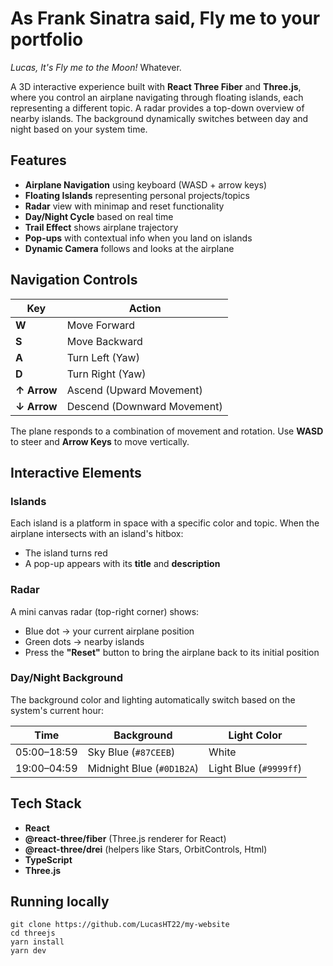 # As Frank Sinatra said, Fly me to your portfolio
<i>Lucas, It's Fly me to the Moon!</i> Whatever.

A 3D interactive experience built with **React Three Fiber** and **Three.js**, where you control an airplane navigating through floating islands, each representing a different topic. A radar provides a top-down overview of nearby islands. The background dynamically switches between day and night based on your system time.


## Features

- **Airplane Navigation** using keyboard (WASD + arrow keys)
- **Floating Islands** representing personal projects/topics
- **Radar** view with minimap and reset functionality
- **Day/Night Cycle** based on real time
- **Trail Effect** shows airplane trajectory
- **Pop-ups** with contextual info when you land on islands
- **Dynamic Camera** follows and looks at the airplane

## Navigation Controls

| Key       | Action                     |
|-----------|----------------------------|
| **W**     | Move Forward               |
| **S**     | Move Backward              |
| **A**     | Turn Left (Yaw)            |
| **D**     | Turn Right (Yaw)           |
| **↑ Arrow** | Ascend (Upward Movement)  |
| **↓ Arrow** | Descend (Downward Movement) |

The plane responds to a combination of movement and rotation. Use **WASD** to steer and **Arrow Keys** to move vertically.

## Interactive Elements

### Islands

Each island is a platform in space with a specific color and topic. When the airplane intersects with an island's hitbox:
- The island turns red
- A pop-up appears with its **title** and **description**

### Radar

A mini canvas radar (top-right corner) shows:
- Blue dot → your current airplane position
- Green dots → nearby islands
- Press the **"Reset"** button to bring the airplane back to its initial position

### Day/Night Background

The background color and lighting automatically switch based on the system's current hour:

| Time       | Background    | Light Color |
|------------|---------------|-------------|
| 05:00–18:59 | Sky Blue (`#87CEEB`) | White        |
| 19:00–04:59 | Midnight Blue (`#0D1B2A`) | Light Blue (`#9999ff`) |

## Tech Stack

- **React**
- **@react-three/fiber** (Three.js renderer for React)
- **@react-three/drei** (helpers like Stars, OrbitControls, Html)
- **TypeScript**
- **Three.js**


## Running locally

```
git clone https://github.com/LucasHT22/my-website
cd threejs
yarn install
yarn dev
```